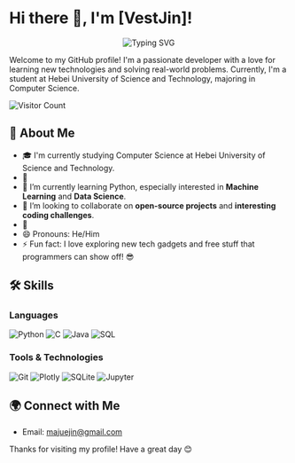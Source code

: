 # Hi there 👋, I'm [VestJin]!

<p align="center">
  <img src="https://readme-typing-svg.demolab.com?font=Fira+Code&weight=600&size=30&pause=1000&color=5EBFF1&center=true&vCenter=true&width=500&height=70&lines=Welcome+to+my+GitHub+Profile!;I'm+a+passionate+Developer!" alt="Typing SVG" />
</p>


Welcome to my GitHub profile! I'm a passionate developer with a love for learning new technologies and solving real-world problems. Currently, I'm a student at Hebei University of Science and Technology, majoring in Computer Science.

![Visitor Count](https://visitor-badge.laobi.icu/badge?page_id=yourusername.yourusername)

## 🚀 About Me

- 🎓 I'm currently studying Computer Science at Hebei University of Science and Technology.
- 🔭 
- 🌱 I’m currently learning Python, especially interested in **Machine Learning** and **Data Science**.
- 👯 I’m looking to collaborate on **open-source projects** and **interesting coding challenges**.
- 💬 
- 😄 Pronouns: He/Him
- ⚡ Fun fact: I love exploring new tech gadgets and free stuff that programmers can show off! 😎

## 🛠️ Skills

### Languages
![Python](https://img.shields.io/badge/-Python-3776AB?logo=python&logoColor=white)
![C](https://img.shields.io/badge/-C-A8B9CC?logo=c&logoColor=white)
![Java](https://img.shields.io/badge/-Java-007396?logo=java&logoColor=white)
![SQL](https://img.shields.io/badge/-SQL-4479A1?logo=mysql&logoColor=white)

### Tools & Technologies
![Git](https://img.shields.io/badge/-Git-F05032?logo=git&logoColor=white)
![Plotly](https://img.shields.io/badge/-Plotly-3F4F75?logo=plotly&logoColor=white)
![SQLite](https://img.shields.io/badge/-SQLite-003B57?logo=sqlite&logoColor=white)
![Jupyter](https://img.shields.io/badge/-Jupyter-F37626?logo=jupyter&logoColor=white)








## 🌍 Connect with Me
- Email: majuejin@gmail.com

Thanks for visiting my profile! Have a great day 😊
